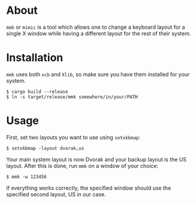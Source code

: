 # About
`mmk` or `mimic` is a tool which allows one to change a keyboard layout for a single X window while having a different layout for the rest of their system.

# Installation
`mmk` uses both `xcb` and `Xlib`, so make sure you have them installed for your system.
```console
$ cargo build --release
$ ln -s target/release/mmk somewhere/in/your/PATH
```

# Usage
First, set two layouts you want to use using `setxkbmap`:
```console
$ setxkbmap -layout dvorak,us
```

Your main system layout is now Dvorak and your backup layout is the US layout. After this is done, run `mmk` on a window of your choice:
```console
$ mmk -w 123456
```

If everything works correctly, the specified window should use the specified second layout, US in our case.
